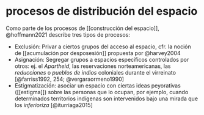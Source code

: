 # procesos de distribución del espacio
Como parte de los procesos de [[construcción del espacio]],  @hoffmann2021 describe tres tipos de procesos:

- Exclusión: Privar a ciertos grupos del acceso al espacio, cfr. la noción de [[acumulación por desposesión]] propuesta por @harvey2004
- Asignación: Segregar grupos a espacios específicos controlados por otros: ej. el *Apartheid*, las reservaciones norteamericanas, las *reducciones* o *pueblos de indios* coloniales durante el virreinato [@farriss1992, 254; @vergaraormeno1990]
- Estigmatización: asociar un espacio con ciertas ideas peyorativas ([[estigma]]) sobre las personas que lo ocupan, por ejemplo, cuando determinados territorios indígenas son intervenidos bajo una mirada que los *inferioriza* [@iturriaga2015]
